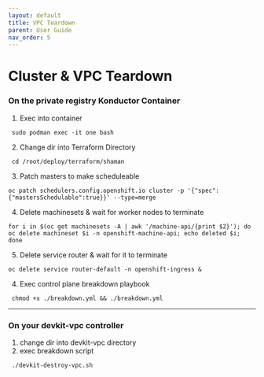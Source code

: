 ```yaml
---
layout: default
title: VPC Teardown
parent: User Guide
nav_order: 5
---
```


# Cluster & VPC Teardown

### On the private registry Konductor Container

  1. Exec into container
```
 sudo podman exec -it one bash
```
  2. Change dir into Terraform Directory
```
 cd /root/deploy/terraform/shaman
```
  3. Patch masters to make scheduleable
```
oc patch schedulers.config.openshift.io cluster -p '{"spec":{"mastersSchedulable":true}}' --type=merge
```
  4. Delete machinesets & wait for worker nodes to terminate
```
for i in $(oc get machinesets -A | awk '/machine-api/{print $2}'); do oc delete machineset $i -n openshift-machine-api; echo deleted $i; done
```
  5. Delete service router & wait for it to terminate
```
oc delete service router-default -n openshift-ingress &
```
  4. Exec control plane breakdown playbook
```
 chmod +x ./breakdown.yml && ./breakdown.yml
```

-------------------------------------------------------------------------------
### On your devkit-vpc controller
  1. change dir into devkit-vpc directory
  2. exec breakdown script
```
 ./devkit-destroy-vpc.sh
```
    
[CloudCtl]:https://github.com/CodeSparta/CloudCtl
[Konductor]:https://github.com/CodeSparta/Konductor
